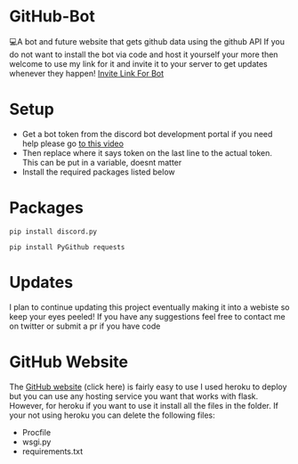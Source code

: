 # GitHub-Bot
💻A bot and future website that gets github data using the github API
If you do not want to install the bot via code and host it yourself your more then welcome to use my link for it and invite it to your server to get updates whenever they happen! 
<a href="https://discord.com/api/oauth2/authorize?client_id=949120605549125632&permissions=277025770560&scope=bot">Invite Link For Bot</a>
<h1>Setup</h1>
<ul>
  <li>Get a bot token from the discord bot development portal if you need help please go <a href="https://www.youtube.com/watch?v=b61kcgfOm_4">to this video</a></li>
  <li>Then replace where it says token on the last line to the actual token. This can be put in a variable, doesnt matter</li>
  <li>Install the required packages listed below</li>
</ul>

# Packages
````
pip install discord.py
````
````
pip install PyGithub requests
````

# Updates
I plan to continue updating this project eventually making it into a webiste so keep your eyes peeled! If you have any suggestions feel free to contact me on twitter or submit a pr if you have code

# GitHub Website
The <a href="https://githubdatacollection.herokuapp.com/">GitHub website</a> (click here) is fairly easy to use I used heroku to deploy but you can use any hosting service you want that works with flask. However, for heroku if you want to use it install all the files in the folder. If your not using heroku you can delete the following files:
<br>
<ul>
  <li>Procfile</li>
  <li>wsgi.py</li>
  <li>requirements.txt</li>
</ul>
